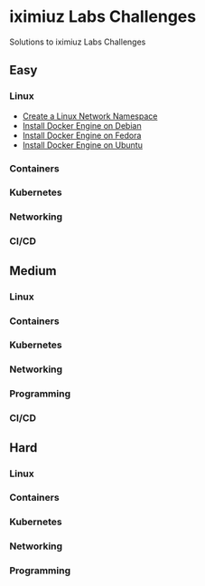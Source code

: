 # iximiuz Labs Challenges

Solutions to iximiuz Labs Challenges

## Easy

### Linux

- [Create a Linux Network Namespace](./easy/create_a_linux_network_namespace)
- [Install Docker Engine on Debian](./easy/install_docker_engine_on_debian)
- [Install Docker Engine on Fedora](./easy/install_docker_engine_on_fedora)
- [Install Docker Engine on Ubuntu](./easy/install_docker_engine_on_ubuntu)

### Containers

### Kubernetes

### Networking

### CI/CD

## Medium

### Linux

### Containers

### Kubernetes

### Networking

### Programming

### CI/CD

## Hard

### Linux

### Containers

### Kubernetes

### Networking

### Programming